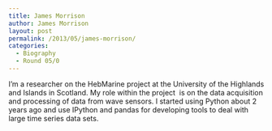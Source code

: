 ```yaml
---
title: James Morrison
author: James Morrison
layout: post
permalink: /2013/05/james-morrison/
categories:
  - Biography
  - Round 05/0
---
```

I&#8217;m a researcher on the HebMarine project at the University of the Highlands and Islands in Scotland. My role within the project  is on the data acquisition and processing of data from wave sensors. I started using Python about 2 years ago and use IPython and pandas for developing tools to deal with large time series data sets.